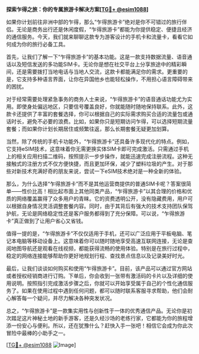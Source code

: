 **探索乍得之旅：你的专属旅游卡解决方案[[TG💪+ @esim1088](https://t.me/s/esim1088)]**

如果你计划前往非洲中部的乍得，那么“乍得旅游卡”绝对是你不可错过的旅行伴侣。无论是商务出行还是休闲度假，“乍得旅游卡”都能为你提供稳定、便捷且经济的通信服务。今天，我们就来聊聊这款专为游客设计的手机卡和流量卡，看看它如何成为你的旅行必备工具。

首先，让我们了解一下“乍得旅游卡”的基本功能。这是一款支持数据流量、语音通话以及短信发送的多功能SIM卡。无论你是想在社交平台上分享旅途中的精彩瞬间，还是需要拨打当地电话与当地人交流，这款卡都能满足你的需求。更重要的是，它支持多种语言界面，让你在异国他乡也能轻松操作，不用担心语言障碍带来的困扰。

对于经常需要处理紧急事务的商务人士来说，“乍得旅游卡”的语音通话功能尤为实用。即使身处偏远地区，只要信号覆盖良好，你就能随时随地保持联系。此外，这款卡还提供了丰富的套餐选择，你可以根据自己的实际需求购买合适的流量包或通话时长，避免不必要的浪费。比如，如果你只是短期访问乍得，可以选择短期流量套餐；而如果你计划长期居住或频繁往返，那么长期套餐无疑更加划算。

当然，除了传统的手机卡功能外，“乍得旅游卡”还具备许多现代化的特点。例如，它支持eSIM技术，这意味着你无需更换实体SIM卡即可完成激活。只需通过手机上的相关应用扫描二维码，按照提示一步步操作，就能迅速完成注册流程。这种无接触式的注册方式不仅方便快捷，而且更加环保，减少了塑料垃圾的产生。对于那些对新技术充满好奇的朋友来说，尝试一下eSIM技术绝对是一种全新的体验。

那么，为什么选择“乍得旅游卡”而不是其他运营商提供的普通SIM卡呢？答案很简单——性价比高！相比起市面上其他同类产品，“乍得旅游卡”以其合理的价格和优质的网络覆盖赢得了众多用户的青睐。它的资费透明公开，没有隐藏费用，用户可以根据自身情况灵活调整套餐内容。同时，由于其背后有强大的技术支持团队保驾护航，无论是网络稳定性还是客户服务都得到了充分保障。可以说，“乍得旅游卡”真正做到了让用户省心又省钱。

值得一提的是，“乍得旅游卡”不仅仅适用于手机，还可以广泛应用于平板电脑、笔记本电脑等移动设备上。这意味着你可以随时随地享受高速互联网连接，无论是查阅地图导航还是观看在线视频，都能获得流畅的使用体验。特别是在旅行过程中，稳定的网络连接能够帮助你更好地规划行程、查找景点信息以及记录美好时光。

最后，让我们谈谈如何购买和使用“乍得旅游卡”。目前，该产品可以通过官方网站或者授权经销商进行订购。下单后，你会收到一张带有激活码的卡片以及详细的使用说明。按照指引完成激活步骤之后，你就可以开始享受属于自己的个性化通信服务了。如果在使用过程中遇到任何问题，都可以随时联系客服寻求帮助，他们会耐心解答每一个疑问，并尽力解决各种突发状况。

总之，“乍得旅游卡”是一款集实用性与创新性于一体的优秀通信产品。无论你是初次踏足这片神秘土地的新手游客，还是久经沙场的老练行家，它都能为你的旅程增添一份安心与便利。所以，还在犹豫什么？赶快入手一张吧！相信它会成为你此次冒险中最棒的小助手之一。

[[TG💪+ @esim1088](https://t.me/s/esim1088) ![Image](https://i.postimg.cc/4NQfJmqS/Snipaste-2025-05-13-00-14-12.png)]